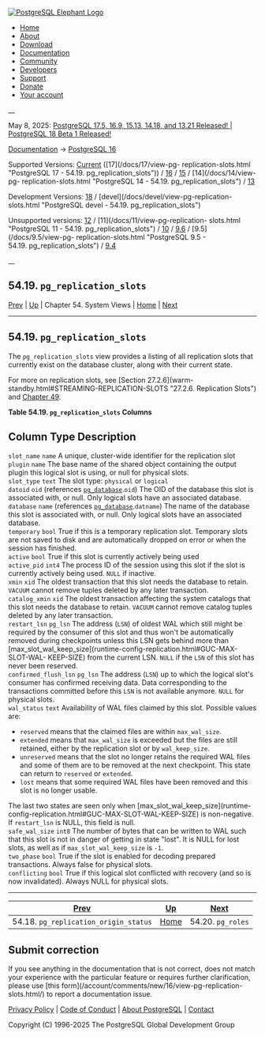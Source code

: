 [ ![PostgreSQL Elephant Logo](/media/img/about/press/elephant.png) ](/)

  * [Home](/ "Home")
  * [About](/about/ "About")
  * [Download](/download/ "Download")
  * [Documentation](/docs/ "Documentation")
  * [Community](/community/ "Community")
  * [Developers](/developer/ "Developers")
  * [Support](/support/ "Support")
  * [Donate](/about/donate/ "Donate")
  * [Your account](/account/ "Your account")

__

May 8, 2025: [ PostgreSQL 17.5, 16.9, 15.13, 14.18, and 13.21 Released! ](/about/news/postgresql-175-169-1513-1418-and-1321-released-3072/) | [ PostgreSQL 18 Beta 1 Released! ](/about/news/postgresql-18-beta-1-released-3070/)

[Documentation](/docs/ "Documentation") -> [PostgreSQL
16](/docs/16/index.html)

Supported Versions: [Current](/docs/current/view-pg-replication-slots.html
"PostgreSQL 17 - 54.19. pg_replication_slots") ([17](/docs/17/view-pg-
replication-slots.html "PostgreSQL 17 - 54.19. pg_replication_slots")) /
[16](/docs/16/view-pg-replication-slots.html "PostgreSQL 16 -
54.19. pg_replication_slots") / [15](/docs/15/view-pg-replication-slots.html
"PostgreSQL 15 - 54.19. pg_replication_slots") / [14](/docs/14/view-pg-
replication-slots.html "PostgreSQL 14 - 54.19. pg_replication_slots") /
[13](/docs/13/view-pg-replication-slots.html "PostgreSQL 13 -
54.19. pg_replication_slots")

Development Versions: [18](/docs/18/view-pg-replication-slots.html "PostgreSQL
18 - 54.19. pg_replication_slots") / [devel](/docs/devel/view-pg-replication-
slots.html "PostgreSQL devel - 54.19. pg_replication_slots")

Unsupported versions: [12](/docs/12/view-pg-replication-slots.html "PostgreSQL
12 - 54.19. pg_replication_slots") / [11](/docs/11/view-pg-replication-
slots.html "PostgreSQL 11 - 54.19. pg_replication_slots") /
[10](/docs/10/view-pg-replication-slots.html "PostgreSQL 10 -
54.19. pg_replication_slots") / [9.6](/docs/9.6/view-pg-replication-slots.html
"PostgreSQL 9.6 - 54.19. pg_replication_slots") / [9.5](/docs/9.5/view-pg-
replication-slots.html "PostgreSQL 9.5 - 54.19. pg_replication_slots") /
[9.4](/docs/9.4/catalog-pg-replication-slots.html "PostgreSQL 9.4 -
54.19. pg_replication_slots")

__

54.19. `pg_replication_slots`  
---  
[Prev](view-pg-replication-origin-status.html "54.18. pg_replication_origin_status")  | [Up](views.html "Chapter 54. System Views") | Chapter 54. System Views | [Home](index.html "PostgreSQL 16.9 Documentation") |  [Next](view-pg-roles.html "54.20. pg_roles")  
  
* * *

## 54.19. `pg_replication_slots` #

The `pg_replication_slots` view provides a listing of all replication slots
that currently exist on the database cluster, along with their current state.

For more on replication slots, see [Section 27.2.6](warm-
standby.html#STREAMING-REPLICATION-SLOTS "27.2.6. Replication Slots") and
[Chapter 49](logicaldecoding.html "Chapter 49. Logical Decoding").

**Table  54.19. `pg_replication_slots` Columns**

Column Type Description  
---  
`slot_name` `name` A unique, cluster-wide identifier for the replication slot  
`plugin` `name` The base name of the shared object containing the output
plugin this logical slot is using, or null for physical slots.  
`slot_type` `text` The slot type: `physical` or `logical`  
`datoid` `oid` (references [`pg_database`](catalog-pg-database.html
"53.15. pg_database").`oid`) The OID of the database this slot is associated
with, or null. Only logical slots have an associated database.  
`database` `name` (references [`pg_database`](catalog-pg-database.html
"53.15. pg_database").`datname`) The name of the database this slot is
associated with, or null. Only logical slots have an associated database.  
`temporary` `bool` True if this is a temporary replication slot. Temporary
slots are not saved to disk and are automatically dropped on error or when the
session has finished.  
`active` `bool` True if this slot is currently actively being used  
`active_pid` `int4` The process ID of the session using this slot if the slot
is currently actively being used. `NULL` if inactive.  
`xmin` `xid` The oldest transaction that this slot needs the database to
retain. `VACUUM` cannot remove tuples deleted by any later transaction.  
`catalog_xmin` `xid` The oldest transaction affecting the system catalogs that
this slot needs the database to retain. `VACUUM` cannot remove catalog tuples
deleted by any later transaction.  
`restart_lsn` `pg_lsn` The address (`LSN`) of oldest WAL which still might be
required by the consumer of this slot and thus won't be automatically removed
during checkpoints unless this LSN gets behind more than
[max_slot_wal_keep_size](runtime-config-replication.html#GUC-MAX-SLOT-WAL-
KEEP-SIZE) from the current LSN. `NULL` if the `LSN` of this slot has never
been reserved.  
`confirmed_flush_lsn` `pg_lsn` The address (`LSN`) up to which the logical
slot's consumer has confirmed receiving data. Data corresponding to the
transactions committed before this `LSN` is not available anymore. `NULL` for
physical slots.  
`wal_status` `text` Availability of WAL files claimed by this slot. Possible
values are:

  * `reserved` means that the claimed files are within `max_wal_size`.
  * `extended` means that `max_wal_size` is exceeded but the files are still retained, either by the replication slot or by `wal_keep_size`.
  * `unreserved` means that the slot no longer retains the required WAL files and some of them are to be removed at the next checkpoint. This state can return to `reserved` or `extended`.
  * `lost` means that some required WAL files have been removed and this slot is no longer usable.

The last two states are seen only when [max_slot_wal_keep_size](runtime-
config-replication.html#GUC-MAX-SLOT-WAL-KEEP-SIZE) is non-negative. If
`restart_lsn` is NULL, this field is null.  
`safe_wal_size` `int8` The number of bytes that can be written to WAL such
that this slot is not in danger of getting in state "lost". It is NULL for
lost slots, as well as if `max_slot_wal_keep_size` is `-1`.  
`two_phase` `bool` True if the slot is enabled for decoding prepared
transactions. Always false for physical slots.  
`conflicting` `bool` True if this logical slot conflicted with recovery (and
so is now invalidated). Always NULL for physical slots.  
  
  

* * *

[Prev](view-pg-replication-origin-status.html "54.18. pg_replication_origin_status")  | [Up](views.html "Chapter 54. System Views") |  [Next](view-pg-roles.html "54.20. pg_roles")  
---|---|---  
54.18. `pg_replication_origin_status`  | [Home](index.html "PostgreSQL 16.9 Documentation") |  54.20. `pg_roles`  
  
## Submit correction

If you see anything in the documentation that is not correct, does not match
your experience with the particular feature or requires further clarification,
please use [this form](/account/comments/new/16/view-pg-replication-
slots.html/) to report a documentation issue.

[Privacy Policy](/about/privacypolicy) | [Code of Conduct](/about/policies/coc/) | [About PostgreSQL](/about/) | [Contact](/about/contact/)  

Copyright (C) 1996-2025 The PostgreSQL Global Development Group

